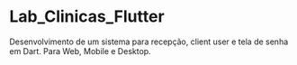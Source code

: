 # Lab_Clinicas_Flutter
Desenvolvimento de um sistema para recepção, client user e tela de senha em Dart. Para Web, Mobile e Desktop.
